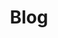 ---
layout: post-index
permalink: /blog/
title: Blog
tagline: My articles
tags: [blog, writing, work]
image:
  feature: blog-banner.jpg
---